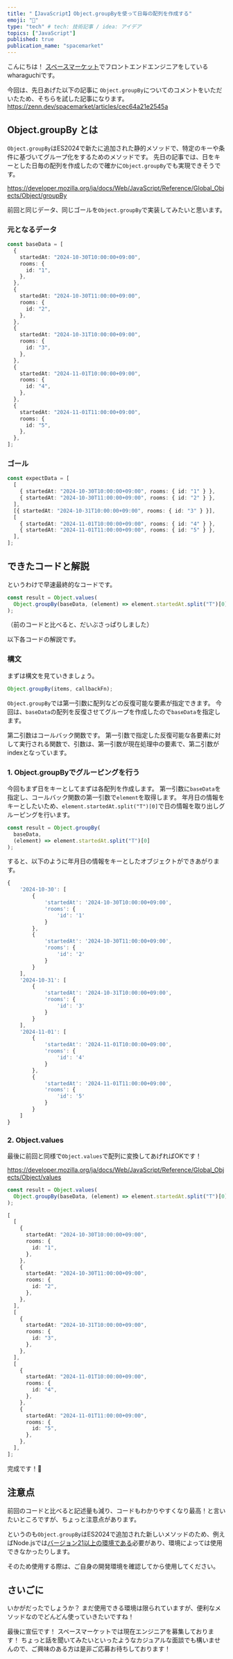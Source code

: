 ```yaml
---
title: "【JavaScript】Object.groupByを使って日毎の配列を作成する"
emoji: "🎄"
type: "tech" # tech: 技術記事 / idea: アイデア
topics: ["JavaScript"]
published: true
publication_name: "spacemarket"
---
```


こんにちは！
[スペースマーケット](https://www.spacemarket.com/)でフロントエンドエンジニアをしているwharaguchiです。

今回は、先日あげた以下の記事に `Object.groupBy`についてのコメントをいただいたため、そちらを試した記事になります。
https://zenn.dev/spacemarket/articles/cec64a21e2545a

## Object.groupBy とは

`Object.groupBy`はES2024で新たに追加された静的メソッドで、特定のキーや条件に基づいてグループ化をするためのメソッドです。
先日の記事では、日をキーとした日毎の配列を作成したので確かに`Object.groupBy`でも実現できそうです。

https://developer.mozilla.org/ja/docs/Web/JavaScript/Reference/Global_Objects/Object/groupBy

前回と同じデータ、同じゴールを`Object.groupBy`で実装してみたいと思います。

### 元となるデータ

```ts
const baseData = [
  {
    startedAt: "2024-10-30T10:00:00+09:00",
    rooms: {
      id: "1",
    },
  },
  {
    startedAt: "2024-10-30T11:00:00+09:00",
    rooms: {
      id: "2",
    },
  },
  {
    startedAt: "2024-10-31T10:00:00+09:00",
    rooms: {
      id: "3",
    },
  },
  {
    startedAt: "2024-11-01T10:00:00+09:00",
    rooms: {
      id: "4",
    },
  },
  {
    startedAt: "2024-11-01T11:00:00+09:00",
    rooms: {
      id: "5",
    },
  },
];
```

### ゴール

```ts
const expectData = [
  [
    { startedAt: "2024-10-30T10:00:00+09:00", rooms: { id: "1" } },
    { startedAt: "2024-10-30T11:00:00+09:00", rooms: { id: "2" } },
  ],
  [{ startedAt: "2024-10-31T10:00:00+09:00", rooms: { id: "3" } }],
  [
    { startedAt: "2024-11-01T10:00:00+09:00", rooms: { id: "4" } },
    { startedAt: "2024-11-01T11:00:00+09:00", rooms: { id: "5" } },
  ],
];
```

## できたコードと解説

というわけで早速最終的なコードです。

```ts
const result = Object.values(
  Object.groupBy(baseData, (element) => element.startedAt.split("T")[0])
);
```

（前のコードと比べると、だいぶさっぱりしました）

以下各コードの解説です。

### 構文

まずは構文を見ていきましょう。

```js
Object.groupBy(items, callbackFn);
```

`Object.groupBy`では第一引数に配列などの反復可能な要素が指定できます。
今回は、`baseData`の配列を反復させてグループを作成したので`baseData`を指定します。

第二引数はコールバック関数です。
第一引数で指定した反復可能な各要素に対して実行される関数で、引数は、第一引数が現在処理中の要素で、第二引数がindexとなっています。

### 1. Object.groupByでグルーピングを行う

今回もまず日をキーとしてまずは各配列を作成します。
第一引数に`baseData`を指定し、コールバック関数の第一引数で`element`を取得します。
年月日の情報をキーとしたいため、`element.startedAt.split("T")[0]`で日の情報を取り出しグルーピングを行います。

```ts
const result = Object.groupBy(
  baseData,
  (element) => element.startedAt.split("T")[0]
);
```

すると、以下のように年月日の情報をキーとしたオブジェクトができあがります。

```js
{
    '2024-10-30': [
        {
            'startedAt': '2024-10-30T10:00:00+09:00',
            'rooms': {
                'id': '1'
            }
        },
        {
            'startedAt': '2024-10-30T11:00:00+09:00',
            'rooms': {
                'id': '2'
            }
        }
    ],
    '2024-10-31': [
        {
            'startedAt': '2024-10-31T10:00:00+09:00',
            'rooms': {
                'id': '3'
            }
        }
    ],
    '2024-11-01': [
        {
            'startedAt': '2024-11-01T10:00:00+09:00',
            'rooms': {
                'id': '4'
            }
        },
        {
            'startedAt': '2024-11-01T11:00:00+09:00',
            'rooms': {
                'id': '5'
            }
        }
    ]
}
```

### 2. Object.values

最後に前回と同様で`Object.values`で配列に変換してあげればOKです！

https://developer.mozilla.org/ja/docs/Web/JavaScript/Reference/Global_Objects/Object/values

```ts
const result = Object.values(
  Object.groupBy(baseData, (element) => element.startedAt.split("T")[0])
);
```

```ts
[
  [
    {
      startedAt: "2024-10-30T10:00:00+09:00",
      rooms: {
        id: "1",
      },
    },
    {
      startedAt: "2024-10-30T11:00:00+09:00",
      rooms: {
        id: "2",
      },
    },
  ],
  [
    {
      startedAt: "2024-10-31T10:00:00+09:00",
      rooms: {
        id: "3",
      },
    },
  ],
  [
    {
      startedAt: "2024-11-01T10:00:00+09:00",
      rooms: {
        id: "4",
      },
    },
    {
      startedAt: "2024-11-01T11:00:00+09:00",
      rooms: {
        id: "5",
      },
    },
  ],
];
```

完成です！🥳

## 注意点

前回のコードと比べると記述量も減り、コードもわかりやすくなり最高！と言いたいところですが、ちょっと注意点があります。

というのも`Object.groupBy`はES2024で追加された新しいメソッドのため、例えばNode.jsでは[バージョン21以上の環境である](https://nodejs.org/en/blog/announcements/v21-release-announce#v8-118)必要があり、環境によっては使用できなかったりします。

そのため使用する際は、ご自身の開発環境を確認してから使用してください。

## さいごに

いかがだったでしょうか？
まだ使用できる環境は限られていますが、便利なメソッドなのでどんどん使っていきたいですね！

最後に宣伝です！
スペースマーケットでは現在エンジニアを募集しております！
ちょっと話を聞いてみたいといったようなカジュアルな面談でも構いませんので、ご興味のある方は是非ご応募お待ちしております！
